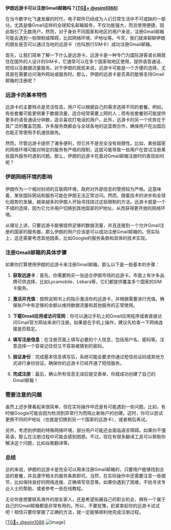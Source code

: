 **伊朗远游卡可以注册Gmail邮箱吗？[[TG💪+ @esim1088](https://t.me/s/esim1088)]**

在当今数字化飞速发展的时代，电子邮件已经成为人们日常生活中不可或缺的一部分。尤其是像Gmail这样的全球知名邮箱服务，不仅功能强大，而且使用便捷，因此吸引了无数用户。然而，对于身处不同国家和地区的用户来说，注册Gmail邮箱可能会遇到一些限制或障碍，比如网络环境、IP地址等。今天，我们就来聊聊伊朗的朋友是否可以通过当地的远游卡（也叫旅行SIM卡）成功注册Gmail邮箱。

首先，让我们简单了解一下什么是远游卡。远游卡是一种专门为国际游客或长期居住在国外的人设计的SIM卡，它通常可以在多个国家和地区使用，提供语音通话、短信以及数据流量服务。对于伊朗的居民来说，远游卡可能是一个方便的选择，尤其是在需要访问海外网站或服务时。那么，伊朗的远游卡是否真的能够支持Gmail邮箱的注册呢？

### **远游卡的基本特性**

远游卡的主要特点是灵活性高，用户可以根据自己的需求选择不同的套餐。例如，有些套餐可能更侧重于数据流量，适合经常需要上网的人；而有些套餐则可能提供更多的语音通话分钟数，适合喜欢打电话的用户。此外，远游卡的另一个优势在于其广泛的覆盖范围，许多服务商都会与全球各地的运营商合作，确保用户在出国后也能正常使用手机通信服务。

然而，尽管远游卡提供了诸多便利，但它并不是完全没有局限性。比如，某些国家的网络环境可能对特定的服务有严格的限制，这就可能导致一些用户在尝试注册某些国外服务时遇到问题。那么，伊朗的远游卡在面对Gmail邮箱注册时的表现如何呢？

### **伊朗网络环境的影响**

伊朗作为一个相对封闭的互联网环境，政府对外部信息的管控较为严格。这意味着，某些国际网站和服务可能在伊朗无法正常访问。然而，随着技术的进步和全球化趋势的发展，越来越多的伊朗人开始寻找绕过这些限制的方法。远游卡就是一个不错的选择，因为它允许用户切换到其他国家的IP地址，从而获得更开放的网络环境。

从理论上讲，只要远游卡能够提供足够的数据流量，并且连接到一个允许Gmail注册的国家的服务器，那么伊朗的用户应该是可以成功注册Gmail邮箱的。但实际上，这还需要考虑其他因素，比如Google的服务条款和具体的技术实现。

### **注册Gmail邮箱的具体步骤**

如果你打算使用伊朗的远游卡来注册Gmail邮箱，那么以下是一些基本的步骤：

1. **获取远游卡**：首先，你需要购买一张适合伊朗市场的远游卡。市面上有许多品牌可供选择，比如Lycamobile、Lebara等，它们都提供覆盖多个国家的SIM卡服务。
   
2. **激活并充值**：按照说明书上的指示激活你的远游卡，并根据需要进行充值。确保账户中有足够的余额以维持数据流量和其他服务的正常使用。

3. **下载Gmail应用或访问官网**：你可以通过手机上的Gmail应用程序或者直接访问Gmail官方网站来进行注册。如果是在手机上操作，建议先检查一下网络连接是否稳定。

4. **填写注册信息**：在注册页面上填写必要的个人信息，包括用户名、密码等。注意选择一个容易记住但又不容易被猜到的密码。

5. **验证身份**：完成基本信息填写后，系统可能会要求你通过短信验证码或其他方式进行身份验证。确保你的远游卡已经开通了短信服务。

6. **完成注册**：最后，确认所有信息无误后提交表单，你就成功创建了自己的Gmail邮箱！

### **需要注意的问题**

虽然上述步骤看起来很简单，但在实际操作中还是有可能遇到一些问题。比如，有时候Google可能会因为检测到异常行为而阻止新账户的创建。这时，你可以尝试更换不同的IP地址（也就是切换到另一个国家的远游卡），或者稍后再试。

另外，考虑到伊朗的特殊网络环境，部分用户可能还会面临语言障碍。如果你不懂英语，那么在注册过程中可能会感到困惑。不过，现在有很多翻译工具可以帮助你解决这个问题，比如谷歌翻译等。

### **总结**

总的来说，伊朗的远游卡是完全可以用来注册Gmail邮箱的，只要用户能够找到合适的套餐，并且遵守相关的服务条款即可。当然，在实际操作中还需要注意一些细节，比如保持良好的网络连接、正确填写信息等。如果你遇到了困难，不妨寻求专业人士的帮助，或者参考一些在线教程。

无论你是想要联系海外的朋友家人，还是希望拓展自己的职业机会，拥有一个属于自己的Gmail邮箱都是非常有用的。所以，不要犹豫，赶紧拿起你的远游卡试试吧！相信只要你掌握了正确的方法，就一定能够顺利地完成注册过程。

[[TG💪+ @esim1088](https://t.me/s/esim1088) ![Image](https://i.postimg.cc/4NQfJmqS/Snipaste-2025-05-13-00-14-12.png)]